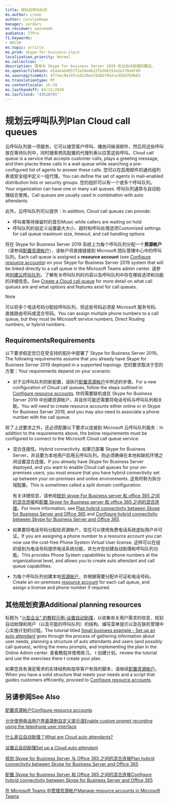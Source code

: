 ```yaml
---
title: 规划云呼叫队列
ms.author: crowe
author: CarolynRowe
manager: serdars
ms.reviewer: wasseemh
audience: ITPro
f1.keywords:
- NOCSH
ms.topic: article
ms.prod: skype-for-business-itpro
localization_priority: Normal
ms.collection: ''
description: 使用与 Skype for business Server 2019 的云自动助理的概述。
ms.openlocfilehash: d14aeab9857f2a54e6622fb368193a2e270e0f49
ms.sourcegitcommit: 477aac9e14fced139ee7dd827942ce35b9769b63
ms.translationtype: MT
ms.contentlocale: zh-CN
ms.lasthandoff: 04/15/2020
ms.locfileid: "43510791"
---
```

# <a name="plan-cloud-call-queues"></a><span data-ttu-id="c6466-103">规划云呼叫队列</span><span class="sxs-lookup"><span data-stu-id="c6466-103">Plan Cloud call queues</span></span>

<span data-ttu-id="c6466-104">云呼叫队列是一项服务，它可以接受客户呼叫、播放问候语邮件，然后将这些呼叫放在等待队列中，同时搜索预先配置的代理列表以应答这些呼叫。</span><span class="sxs-lookup"><span data-stu-id="c6466-104">Cloud call queue is a service that accepts customer calls, plays a greeting message, and then places these calls in a wait queue while searching a pre-configured list of agents to answer these calls.</span></span> <span data-ttu-id="c6466-105">您可以在启用邮件的通讯组列表或安全组中定义一组代理。</span><span class="sxs-lookup"><span data-stu-id="c6466-105">You can define the set of agents in mail-enabled distribution lists or security groups.</span></span> <span data-ttu-id="c6466-106">您的组织可以有一个或多个呼叫队列。</span><span class="sxs-lookup"><span data-stu-id="c6466-106">Your organization can have one or many call queues.</span></span> <span data-ttu-id="c6466-107">呼叫队列通常与自动助理结合使用。</span><span class="sxs-lookup"><span data-stu-id="c6466-107">Call queues are usually used in combination with auto attendants.</span></span>

<span data-ttu-id="c6466-108">此外，云呼叫队列可以提供：</span><span class="sxs-lookup"><span data-stu-id="c6466-108">In addition, Cloud call queues can provide:</span></span>

- <span data-ttu-id="c6466-109">呼叫者等待保留时的音乐</span><span class="sxs-lookup"><span data-stu-id="c6466-109">Music while callers are waiting on hold</span></span>
- <span data-ttu-id="c6466-110">呼叫队列的自定义设置最大大小、超时和呼叫处理选项</span><span class="sxs-lookup"><span data-stu-id="c6466-110">Customized settings for call queue maximum size, timeout, and call handling options</span></span>

<span data-ttu-id="c6466-111">将在 Skype for Business Server 2019 系统上为每个呼叫队列分配一个**资源帐户**（请参阅[配置资源帐户](configure-onprem-ra.md)），该帐户将直接链接到 Microsoft 团队管理中心中的呼叫队列。</span><span class="sxs-lookup"><span data-stu-id="c6466-111">Each call queue is assigned a **resource account** (see [Configure resource accounts](configure-onprem-ra.md)) on your Skype for Business Server 2019 system that will be linked directly to a call queue in the Microsoft Teams admin center.</span></span> <span data-ttu-id="c6466-112">请参阅[创建云呼叫队列](/MicrosoftTeams/create-a-phone-system-call-queue)，了解有关呼叫队列的内容以及呼叫队列中存在哪些选项和功能的详细信息。</span><span class="sxs-lookup"><span data-stu-id="c6466-112">See [Create a Cloud call queue](/MicrosoftTeams/create-a-phone-system-call-queue) for more detail on what call queues are and what options and features exist for call queues.</span></span>

> [!NOTE]
> <span data-ttu-id="c6466-113">可以将多个电话号码分配给呼叫队列，但这些号码必须是 Microsoft 服务号码、直接路由号码或混合号码。</span><span class="sxs-lookup"><span data-stu-id="c6466-113">You can assign multiple phone numbers to a call queue, but they must be Microsoft service numbers, Direct Routing numbers, or hybrid numbers.</span></span>

## <a name="requirements"></a><span data-ttu-id="c6466-114">Requirements</span><span class="sxs-lookup"><span data-stu-id="c6466-114">Requirements</span></span>

<span data-ttu-id="c6466-115">以下要求假定您已在受支持的拓扑中部署了 Skype for Business Server 2019。</span><span class="sxs-lookup"><span data-stu-id="c6466-115">The following requirements assume that you already have Skype for Business Server 2019 deployed in a supported topology.</span></span>  <span data-ttu-id="c6466-116">您的要求取决于您的方案：</span><span class="sxs-lookup"><span data-stu-id="c6466-116">Your requirements depend on your scenario:</span></span>

- <span data-ttu-id="c6466-117">对于云呼叫队列的新配置，请执行[配置资源帐户](configure-onprem-ra.md)中所述的步骤。</span><span class="sxs-lookup"><span data-stu-id="c6466-117">For a new configuration of Cloud call queues, follow the steps outlined in [Configure resource accounts](configure-onprem-ra.md).</span></span> <span data-ttu-id="c6466-118">你将需要联机或在 Skype for Business Server 2019 中创建资源帐户，并且你可能还需要将电话号码与呼叫队列相关联。</span><span class="sxs-lookup"><span data-stu-id="c6466-118">You will need to create resource accounts either online or in Skype for Business Server 2019, and you may also need to associate a phone number with the call queue.</span></span>

<span data-ttu-id="c6466-119">除了上述要求之外，还必须配置以下要求以连接到 Microsoft 云呼叫队列服务：</span><span class="sxs-lookup"><span data-stu-id="c6466-119">In addition to the requirements above, the below requirements must be configured to connect to the Microsoft Cloud call queue service:</span></span>

- <span data-ttu-id="c6466-120">混合连接性。</span><span class="sxs-lookup"><span data-stu-id="c6466-120">Hybrid connectivity.</span></span> <span data-ttu-id="c6466-121">如果已部署 Skype for Business Server，并且要为本地用户启用云呼叫队列，则必须确保在本地和联机环境之间设置混合连接。</span><span class="sxs-lookup"><span data-stu-id="c6466-121">If you already have Skype for Business Server deployed, and you want to enable Cloud call queues for your on-premises users, you must ensure that you have hybrid connectivity set up between your on-premises and online environments.</span></span> <span data-ttu-id="c6466-122">这有时称为拆分域配置。</span><span class="sxs-lookup"><span data-stu-id="c6466-122">This is sometimes called a split domain configuration.</span></span>

   <span data-ttu-id="c6466-123">有关详细信息，请参阅[规划 skype For Business server 和 office 365 之间的混合连接](plan-hybrid-connectivity.md)和[配置 Skype for Business server 和 office 365 之间的混合连接](configure-hybrid-connectivity.md)。</span><span class="sxs-lookup"><span data-stu-id="c6466-123">For more information, see [Plan hybrid connectivity between Skype for Business Server and Office 365](plan-hybrid-connectivity.md) and [Configure hybrid connectivity between Skype for Business Server and Office 365](configure-hybrid-connectivity.md).</span></span>

- <span data-ttu-id="c6466-124">如果要将电话号码分配给资源帐户，现在可以使用免费电话系统虚拟用户许可证。</span><span class="sxs-lookup"><span data-stu-id="c6466-124">If you are assigning a phone number to a resource account you can now use the cost-free Phone System Virtual User license.</span></span> <span data-ttu-id="c6466-125">这样可以在组织级别为电话号码提供电话系统功能，并允许您创建自动助理和呼叫队列功能。</span><span class="sxs-lookup"><span data-stu-id="c6466-125">This provides Phone System capabilities to phone numbers at the organizational level, and allows you to create auto attendant and call queue capabilities.</span></span>

- <span data-ttu-id="c6466-126">为每个呼叫队列创建本地[资源帐户](configure-onprem-ra.md)，并根据需要分配许可证和电话号码。</span><span class="sxs-lookup"><span data-stu-id="c6466-126">Create an on-premises [resource account](configure-onprem-ra.md) for each call queue, and assign a license and phone number if required.</span></span>  

## <a name="additional-planning-resources"></a><span data-ttu-id="c6466-127">其他规划资源</span><span class="sxs-lookup"><span data-stu-id="c6466-127">Additional planning resources</span></span>

<span data-ttu-id="c6466-128">标题为 "[小型企业" 的教程示例-设置自动助理](/microsoftteams/tutorial-org-aa)，以收集有关用户需求的信息、规划自动助理和用户（以及可能的呼叫队列）的结构、编写菜单提示以及在联机管理中心实施计划的过程。</span><span class="sxs-lookup"><span data-stu-id="c6466-128">The tutorial titled [Small business example - Set up an auto attendant](/microsoftteams/tutorial-org-aa) goes through the process of gathering information about user needs, planning a structure of auto attendants and users (and possibly call queues), writing the menu prompts, and implementing the plan in the Online Admin center.</span></span> <span data-ttu-id="c6466-129">查看教程并使用练习。 t 创建计划。</span><span class="sxs-lookup"><span data-stu-id="c6466-129">review the tutorial and use the exercises there t create your plan.</span></span>

<span data-ttu-id="c6466-130">如果您具有满足需求的实体结构和指导客户有效的脚本，请继续[配置资源帐户](configure-onprem-ra.md)。</span><span class="sxs-lookup"><span data-stu-id="c6466-130">When you have a solid structure that meets your needs and a script that guides customers efficiently, proceed to  [Configure resource accounts](configure-onprem-ra.md).</span></span>

## <a name="see-also"></a><span data-ttu-id="c6466-131">另请参阅</span><span class="sxs-lookup"><span data-stu-id="c6466-131">See Also</span></span>

[<span data-ttu-id="c6466-132">配置资源帐户</span><span class="sxs-lookup"><span data-stu-id="c6466-132">Configure resource accounts</span></span>](configure-onprem-ra.md)

[<span data-ttu-id="c6466-133">允许使用电话用户界面录制自定义提示语</span><span class="sxs-lookup"><span data-stu-id="c6466-133">Enable custom prompt recording using the telephone user interface</span></span>](https://docs.microsoft.com/exchange/voice-mail-unified-messaging/greetings-announcements-menus-and-prompts/enable-custom-prompt-recording)

[<span data-ttu-id="c6466-134">什么是云自动助理？</span><span class="sxs-lookup"><span data-stu-id="c6466-134">What are Cloud auto attendants?</span></span>](/SkypeForBusiness/what-is-phone-system-in-office-365/what-are-phone-system-auto-attendants)

[<span data-ttu-id="c6466-135">设置云自动助理</span><span class="sxs-lookup"><span data-stu-id="c6466-135">Set up a Cloud auto attendant</span></span>](/MicrosoftTeams/create-a-phone-system-auto-attendant)

[<span data-ttu-id="c6466-136">规划 Skype for Business Server 与 Office 365 之间的混合连接</span><span class="sxs-lookup"><span data-stu-id="c6466-136">Plan hybrid connectivity between Skype for Business Server and Office 365</span></span>](plan-hybrid-connectivity.md)

[<span data-ttu-id="c6466-137">配置 Skype for Business Server 和 Office 365 之间的混合连接</span><span class="sxs-lookup"><span data-stu-id="c6466-137">Configure hybrid connectivity between Skype for Business Server and Office 365</span></span>](configure-hybrid-connectivity.md)

[<span data-ttu-id="c6466-138">在 Microsoft Teams 中管理资源帐户</span><span class="sxs-lookup"><span data-stu-id="c6466-138">Manage resource accounts in Microsoft Teams</span></span>](/MicrosoftTeams/manage-resource-accounts)
